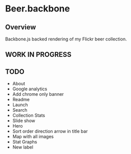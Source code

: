 # Beer.backbone

Overview
--------
Backbone.js backed rendering of my Flickr beer collection.

WORK IN PROGRESS
----------------

TODO
----
 * About
 * Google analytics
 * Add chrome only banner
 * Readme
 * Launch
 * Search
 * Collection Stats
 * Slide show
 * Hero
 * Sort order direction arrow in title bar
 * Map with all images
 * Stat Graphs
 * New label

